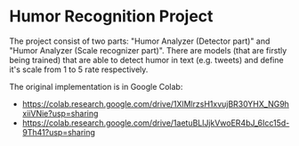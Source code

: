 # Humor Recognition Project
The project consist of two parts: "Humor Analyzer (Detector part)" and "Humor Analyzer (Scale recognizer part)". There are models (that are firstly being trained) that are able to detect humor in text (e.g. tweets) and define it's scale from 1 to 5 rate respectively.

The original implementation is in Google Colab:
- https://colab.research.google.com/drive/1XlMlrzsH1xvujBR30YHX_NG9hxiiVNie?usp=sharing
- https://colab.research.google.com/drive/1aetuBLlJjkVwoER4bJ_6Icc15d-9Th41?usp=sharing
